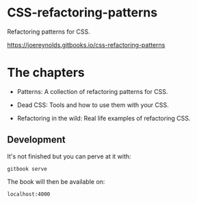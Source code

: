 # CSS-refactoring-patterns

Refactoring patterns for CSS.

https://joereynolds.gitbooks.io/css-refactoring-patterns



# The chapters

* Patterns: A collection of refactoring patterns for CSS.

* Dead CSS: Tools and how to use them with your CSS.

* Refactoring in the wild: Real life examples of refactoring CSS.

## Development

It's not finished but you can perve at it with:

```
gitbook serve
```

The book will then be available on:

```
localhost:4000
```



